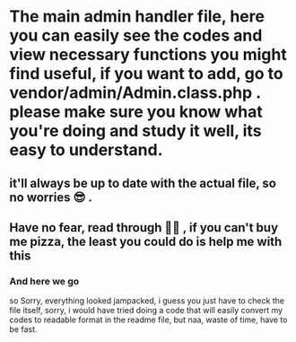 # The main admin handler file, here you can easily see the codes and view necessary functions you might find useful, if you want to add, go to vendor/admin/Admin.class.php . please make sure you know what you're doing and study it well, its easy to understand.

## it'll always be up to date with the actual file, so no worries 😎 .

## Have no fear, read through 🔫🌝 , if you can't buy me pizza, the least you could do is help me with this
### And here we go 
 so Sorry, everything looked jampacked, i guess you just have to check the file itself, sorry, i would have tried doing a code that
 will easily convert my codes to readable format in the readme file, but naa, waste of time, have to be fast.